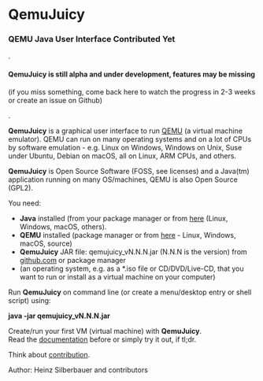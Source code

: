 # QemuJuicy

### QEMU Java User Interface Contributed Yet

.

#### QemuJuicy is still alpha and under development, features may be missing

(if you miss something, come back here to watch the progress in 2-3 weeks or create an issue on Github)

.


**QemuJuicy** is a graphical user interface to run [QEMU](https://github.com/qemu/qemu) (a virtual machine emulator). QEMU can run on many operating systems and on a lot of CPUs by software emulation - e.g. Linux on Windows, Windows on Unix, Suse under Ubuntu, Debian on macOS, all on Linux, ARM CPUs, and others.

**QemuJuicy** is Open Source Software (FOSS, see licenses) and a Java(tm) application running on many OS/machines, QEMU is also Open Source (GPL2).

You need:

* **Java** installed (from your package manager or from [here](https://openjdk.java.net/) (Linux, Windows, macOS, others).
* **QEMU** installed (package manager or from [here](https://www.qemu.org) - Linux, Windows, macOS, source)
* **QemuJuicy** JAR file: qemujuicy_vN.N.N.jar (N.N.N is the version) from [github.com](https://github.com/openworld42/QemuJuicy) or package manager
* (an operating system, e.g. as a *.iso file or CD/DVD/Live-CD, that you want to run or install as a virtual machine on your computer)

Run **QemuJuicy** on command line (or create a menu/desktop entry or shell script) using:

**java -jar qemujuicy_vN.N.N.jar**  

Create/run your first VM (virtual machine) with **QemuJuicy**.    
Read the [documentation](https://github.com/openworld42/QemuJuicy/blob/main/DOCUMENTATION.md) before or simply try it out, if tl;dr.

Think about [contribution](https://github.com/openworld42/QemuJuicy/blob/main/CONTRIBUTE.md).

Author: Heinz Silberbauer and contributors


